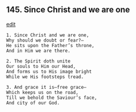 
## 145.  Since Christ and we are one
[edit](https://docs.google.com/document/d/1sBzFj4C14Nf0CIim2bKv0G9kLOWv8ZG_/edit?mode=html)



    1. Since Christ and we are one,
    Why should we doubt or fear?— 
    He sits upon the Father’s throne, 
    And in Him we are there.

    2. The Spirit doth unite
    Our souls to Him our Head, 
    And forms us to His image bright 
    While we His footsteps tread.

    3. And grace it is—free grace—
    Which keeps us on the road,
    Till we behold the Saviour’s face, 
    And city of our God.
